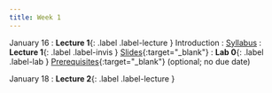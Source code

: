 ```yaml
---
title: Week 1
---
```


January 16
: **Lecture 1**{: .label .label-lecture } Introduction
    : [Syllabus]()
: **Lecture 1**{: .label .label-invis } [Slides](https://docs.google.com/presentation/d/1tPUSs2dmm3CKogMHYibLIN3PBrxjT7j11DEF4UdWVGg/edit?usp=sharing){:target="_blank"}
: **Lab 0**{: .label .label-lab } [Prerequisites](https://data100.datahub.berkeley.edu/hub/user-redirect/git-pull?repo=https%3A%2F%2Fgithub.com%2FUCB-Econ-148%2Fsp24-student&branch=main&urlpath=lab%2Ftree%2Fsp24-student%2Flab%2Flab00%2Flab00.ipynb){:target="_blank"} (optional; no due date)


January 18
: **Lecture 2**{: .label .label-lecture }